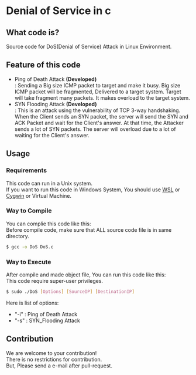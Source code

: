 # Denial of Service in c

## What code is?
Source code for DoS(Denial of Service) Attack in Linux Environment.

## Feature of this code
- Ping of Death Attack <b>(Developed)</b>
<br>: Sending a Big size ICMP packet to target and make it busy. Big size ICMP packet will be fragmented, Delivered to a target system. Target will take fragment many packets. It makes overload to the target system. 
- SYN Flooding Attack <b>(Developed)</b>
<br>: This is an attack using the vulnerability of TCP 3-way handshaking. When the Client sends an SYN packet, the server will send the SYN and ACK Packet and wait for the Client's answer. At that time, the Attacker sends a lot of SYN packets. The server will overload due to a lot of waiting for the Client's answer.

## Usage
### Requirements
This code can run in a Unix system. <br>
If you want to run this code in Windows System, You should use [WSL](https://docs.microsoft.com/en-us/windows/wsl/about) or [Cygwin](https://www.cygwin.com/) or Virtual Machine.

### Way to Compile
You can complie this code like this:
<br>Before compile code, make sure that ALL source code file is in same directory.
```bash
$ gcc -o DoS DoS.c
```

### Way to Execute
After compile and made object file, You can run this code like this:
<br>This code require super-user privileges.
```bash
$ sudo ./DoS [Options] [SourceIP] [DestinationIP]
```
Here is list of options:
- "-i" : Ping of Death Attack
- "-s" : SYN_Flooding Attack

## Contribution
We are welcome to your contribution! <br>
There is no restrictions for contribution. <br>
But, Please send a e-mail after pull-request.
